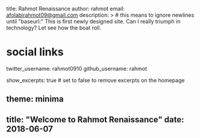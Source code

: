 title: Rahmot Renaissance 
author: rahmot
email: afolabirahmot09@gmail.com
description: > # this means to ignore newlines until "baseurl:"
  This is first newly designed site. Can I really triumph in technology?
  Let see how the boat roll.


# social links
twitter_username: rahmot0910
github_username:  rahmot

show_excerpts: true # set to false to remove excerpts on the homepage

theme: minima
---
title: "Welcome to Rahmot Renaissance"
date:  2018-06-07
---
